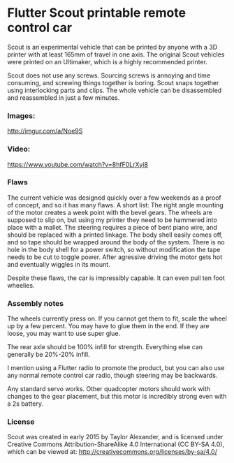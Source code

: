 # Flutter Scout printable remote control car

Scout is an experimental vehicle that can be printed by anyone with a 3D printer with at least 165mm of travel in one axis. The original Scout vehicles were printed on an Ultimaker, which is a highly recommended printer.

Scout does not use any screws. Sourcing screws is annoying and time consuming, and screwing things together is boring. Scout snaps together using interlocking parts and clips. The whole vehicle can be disassembled and reassembled in just a few minutes.

### Images:
http://imgur.com/a/Noe9S

### Video:
https://www.youtube.com/watch?v=8hfF0LrXyi8

### Flaws

The current vehicle was designed quickly over a few weekends as a proof of concept, and so it has many flaws. A short list:
The right angle mounting of the motor creates a week point with the bevel gears.
The wheels are supposed to slip on, but using my printer they need to be hammered into place with a mallet.
The steering requires a piece of bent piano wire, and should be replaced with a printed linkage.
The body shell easily comes off, and so tape should be wrapped around the body of the system.
There is no hole in the body shell for a power switch, so without modification the tape needs to be cut to toggle power.
After agressive driving the motor gets hot and eventually wiggles in its mount.

Despite these flaws, the car is impressibly capable. It can even pull ten foot wheelies.


### Assembly notes

The wheels currently press on. If you cannot get them to fit, scale the wheel up by a few percent. You may have to glue them in the end. If they are loose, you may want to use super glue.

The rear axle should be 100% infill for strength. Everything else can generally be 20%-20% infill.

I mention using a Flutter radio to promote the product, but you can also use any normal remote control car radio, though steering may be backwards.

Any standard servo works. Other quadcopter motors should work with changes to the gear placement, but this motor is incredibly strong even with a 2s battery.


### License

Scout was created in early 2015 by Taylor Alexander, and is licensed under Creative Commons Attribution-ShareAlike 4.0 International (CC BY-SA 4.0), which can be viewed at: http://creativecommons.org/licenses/by-sa/4.0/

